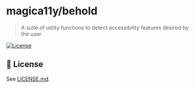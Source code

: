 magica11y/behold
================
> A suite of utility functions to detect accessibility features desired by the user

[![License](https://img.shields.io/badge/license-MIT-blue.svg?style=flat-square "License")](LICENSE.md)

## :scroll: License

See [LICENSE.md](LICENSE.md).
